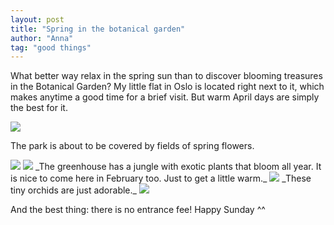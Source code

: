 ```yaml
---
layout: post
title: "Spring in the botanical garden"
author: "Anna"
tag: "good things"
---
```


What better way relax in the spring sun than to discover blooming treasures in the Botanical Garden? My little flat in Oslo is located right next to it, which makes anytime a good time for a brief visit. But warm April days are simply the best for it.
<br>

<img border="0" src="https://live.staticflickr.com/7805/46833746494_fed272588b_c.jpg">

The park is about to be covered by fields of spring flowers.

<img border="0" src="https://live.staticflickr.com/7820/32614878547_b0711f91e3_c.jpg">
<img border="0" src="https://live.staticflickr.com/7890/32614875427_34ff416b5d_c.jpg">
_The greenhouse has a jungle with exotic plants that bloom all year. It is nice to come here in February too. Just to get a little warm._


<img border="0" src="https://live.staticflickr.com/7863/46641889835_a6bbcf37c3_c.jpg">
_These tiny orchids are just adorable._


<img border="0" src="https://live.staticflickr.com/7832/47557507061_b17005a460_b.jpg">


 And the best thing: there is no entrance fee! Happy Sunday ^^
